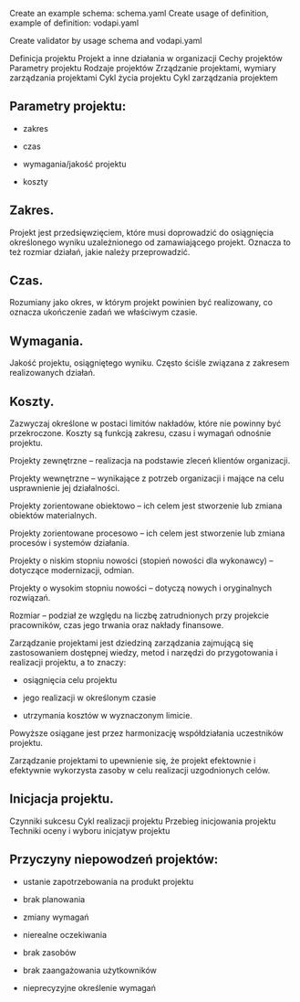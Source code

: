 Create an example schema: schema.yaml
Create usage of definition, example of definition: vodapi.yaml

Create validator by usage schema and vodapi.yaml 


Definicja projektu
Projekt a inne działania w organizacji
Cechy projektów
Parametry projektu
Rodzaje projektów
Zrządzanie projektami, wymiary zarządzania projektami
Cykl życia projektu
Cykl zarządzania projektem

## Parametry projektu:

- zakres

- czas

- wymagania/jakość projektu

- koszty


## Zakres.

Projekt jest przedsięwzięciem, które musi doprowadzić do osiągnięcia określonego wyniku uzależnionego od zamawiającego projekt. Oznacza to też rozmiar działań, jakie należy przeprowadzić.

## Czas.

Rozumiany jako okres, w którym projekt powinien być realizowany, co oznacza ukończenie zadań we właściwym czasie.

## Wymagania.

Jakość projektu, osiągniętego wyniku. Często ściśle związana z zakresem realizowanych działań.

## Koszty.

Zazwyczaj określone w postaci limitów nakładów, które nie powinny być przekroczone. Koszty są funkcją zakresu, czasu i wymagań odnośnie projektu.


Projekty zewnętrzne – realizacja na podstawie zleceń klientów organizacji.

Projekty wewnętrzne – wynikające z potrzeb organizacji i mające na celu usprawnienie jej działalności.

Projekty zorientowane obiektowo – ich celem jest stworzenie lub zmiana obiektów materialnych.

Projekty zorientowane procesowo – ich celem jest stworzenie lub zmiana procesów i systemów działania.

Projekty o niskim stopniu nowości (stopień nowości dla wykonawcy) – dotyczące modernizacji, odmian.

Projekty o wysokim stopniu nowości – dotyczą nowych i oryginalnych rozwiązań.

Rozmiar – podział ze względu na liczbę zatrudnionych przy projekcie pracowników, czas jego trwania oraz nakłady finansowe.

Zarządzanie projektami jest dziedziną zarządzania zajmującą się zastosowaniem dostępnej wiedzy, metod i narzędzi do przygotowania i realizacji projektu, a to znaczy:

- osiągnięcia celu projektu

- jego realizacji w określonym czasie

- utrzymania kosztów w wyznaczonym limicie.

Powyższe osiągane jest przez harmonizację współdziałania uczestników projektu.

Zarządzanie projektami to upewnienie się, że projekt efektownie i efektywnie wykorzysta zasoby w celu realizacji uzgodnionych celów.

## Inicjacja projektu.

Czynniki sukcesu
Cykl realizacji projektu
Przebieg inicjowania projektu
Techniki oceny i wyboru inicjatyw projektu


## Przyczyny niepowodzeń projektów:

- ustanie zapotrzebowania na produkt projektu

- brak planowania

- zmiany wymagań

- nierealne oczekiwania

- brak zasobów

- brak zaangażowania użytkowników

- nieprecyzyjne określenie wymagań




